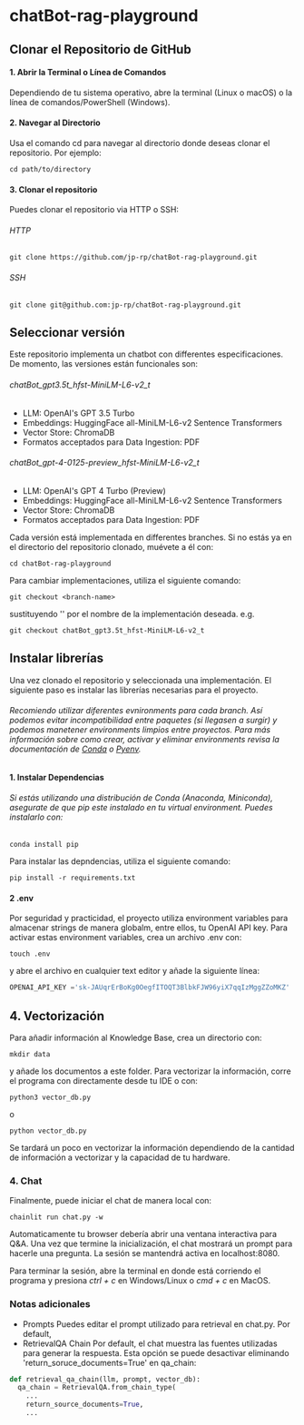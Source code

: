 # chatBot-rag-playground
## Clonar el Repositorio de GitHub
#### 1. Abrir la Terminal o Línea de Comandos
Dependiendo de tu sistema operativo, abre la terminal (Linux o macOS) o la línea de comandos/PowerShell (Windows).

#### 2. Navegar al Directorio
Usa el comando cd para navegar al directorio donde deseas clonar el repositorio. Por ejemplo:
```console
cd path/to/directory
```

#### 3. Clonar el repositorio
Puedes clonar el repositorio via HTTP o SSH:
###### HTTP
```console
git clone https://github.com/jp-rp/chatBot-rag-playground.git
```

###### SSH
```console
git clone git@github.com:jp-rp/chatBot-rag-playground.git
```

## Seleccionar versión

Este repositorio implementa un chatbot con differentes especificaciones. De momento, las versiones están funcionales son:
###### chatBot_gpt3.5t_hfst-MiniLM-L6-v2_t
- LLM: OpenAI's GPT 3.5 Turbo
- Embeddings: HuggingFace all-MiniLM-L6-v2 Sentence Transformers 
- Vector Store: ChromaDB
- Formatos acceptados para Data Ingestion: PDF

###### chatBot_gpt-4-0125-preview_hfst-MiniLM-L6-v2_t
- LLM: OpenAI's GPT 4 Turbo (Preview)
- Embeddings: HuggingFace all-MiniLM-L6-v2 Sentence Transformers 
- Vector Store: ChromaDB
- Formatos acceptados para Data Ingestion: PDF

Cada versión está implementada en differentes branches. Si no estás ya en el directorio del repositorio clonado, muévete a él con:
```console
cd chatBot-rag-playground
```
Para cambiar implementaciones, utiliza el siguiente comando:
```console
git checkout <branch-name>
```
sustituyendo '<branch-name>' por el nombre de la implementación deseada. e.g.
```
git checkout chatBot_gpt3.5t_hfst-MiniLM-L6-v2_t
```

## Instalar librerías
Una vez clonado el repositorio y seleccionada una implementación. El siguiente paso es instalar las librerías necesarias para el proyecto.
###### Recomiendo utilizar diferentes evnironments para cada branch. Así podemos evitar incompatibilidad entre paquetes (si llegasen a surgir) y podemos manetener environments limpios entre proyectos. Para más información sobre como crear, activar y eliminar environments revisa la documentación de [Conda]() o [Pyenv](https://github.com/pyenv/pyenv).

#### 1. Instalar Dependencias
###### Si estás utilizando una distribución de Conda (Anaconda, Miniconda), asegurate de que pip este instalado en tu virtual environment. Puedes instalarlo con:
```console
conda install pip
```

Para instalar las depndencias, utiliza el siguiente comando:
```console
pip install -r requirements.txt
```

#### 2 .env 
Por seguridad y practicidad, el proyecto utiliza environment variables para almacenar strings de manera globalm, entre ellos, tu OpenAI API key. Para activar estas environment variables, crea un archivo .env con:
```console
touch .env
```
y abre el archivo en cualquier text editor y añade la siguiente línea:
```python
OPENAI_API_KEY ='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'
```

## 4. Vectorización
Para añadir información al Knowledge Base, crea un directorio con:
```console
mkdir data
```
y añade los documentos a este folder. Para vectorizar la información, corre el programa con directamente desde tu IDE o con:
```console
python3 vector_db.py
```
o 
```console
python vector_db.py
```
Se tardará un poco en vectorizar la información dependiendo de la cantidad de información a vectorizar y la capacidad de tu hardware.

### 4. Chat
Finalmente, puede iniciar el chat de manera local con:
```console
chainlit run chat.py -w
```
Automaticamente tu browser debería abrir una ventana interactiva para Q&A. Una vez que termine la inicialización, el chat mostrará un prompt para hacerle una pregunta. 
La sesión se mantendrá activa en localhost:8080.

Para terminar la sesión, abre la terminal en donde está corriendo el programa y presiona *ctrl + c* en Windows/Linux o *cmd + c* en MacOS.

### Notas adicionales
- Prompts
  Puedes editar el prompt utilizado para retrieval en chat.py. Por default, 
- RetrievalQA Chain
  Por default, el chat muestra las fuentes utilizadas para generar la respuesta. Esta opción se puede desactivar eliminando 'return_soruce_documents=True' en qa_chain:
```python
def retrieval_qa_chain(llm, prompt, vector_db):
  qa_chain = RetrievalQA.from_chain_type(
    ...
    return_source_documents=True,
    ...
``` 
  



